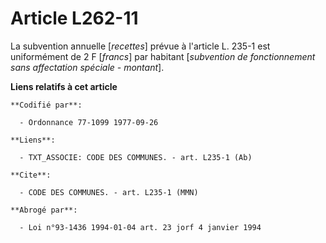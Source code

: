# Article L262-11

La subvention annuelle [*recettes*] prévue à l'article L. 235-1 est uniformément de 2 F [*francs*] par habitant [*subvention
de fonctionnement sans affectation spéciale - montant*].

**Liens relatifs à cet article**

	**Codifié par**:

	  - Ordonnance 77-1099 1977-09-26

	**Liens**:

	  - TXT_ASSOCIE: CODE DES COMMUNES. - art. L235-1 (Ab)

	**Cite**:

	  - CODE DES COMMUNES. - art. L235-1 (MMN)

	**Abrogé par**:

	  - Loi n°93-1436 1994-01-04 art. 23 jorf 4 janvier 1994
